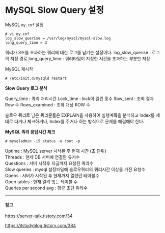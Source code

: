 # MySQL Slow Query 설정

MySQL `my.cnf` 설정

```
# vi my.cnf
log_slow_querise = /var/log/mysql/mysql-slow.log
long_query_time = 3
```

쿼리가 3초를 초과하는 쿼리에 대한 로그를 남기는 설정이다.
log_slow_querise : 로그의 저장 경로
long_query_time : 쿼리타임이 지정한 시간을 초과하는 부분만 저장

MySQL 재시작

```
# /etc/init.d/mysqld restart
```

**Slow Query 로그 분석**

Query_time : 쿼리 처리시간
Lock_time : lock이 걸린 횟수
Row_sent : 조회 결과 Row 수
Rows_examined : 조회 대상 ROW 수

슬로우 쿼리로 남은 쿼리문들은 EXPLAIN을 사용하여 실행계획을 분석하고 Index를 제대로 타거나 체크하거나, Index를 주거나 하는 방식으로 문제를 해결해야 한다.

**MySQL 쿼리 응답시간 체크**

```
# mysqladmin -i5 status -u root -p
```

Uptime : MySQL server 시삭된 후 현재 시간 (초 단위)\
Threads : 현제 DB 서버에 연결된 유저수\
Questions : 서버 시작후 지금까지 요청된 쿼리수\
Slow queries : mysql 설정파일에 슬로우쿼리의 쿼리시간 이상을 가진 요청수\
Opens : 서버가 시작된 후 현재까지 열렸던 테이블수\
Open tables : 현재 열려 잇는 테이블 수\
Queries per second avg : 평균 초단 쿼리수

---
#### 참고

https://server-talk.tistory.com/34

https://itstudyblog.tistory.com/384
